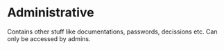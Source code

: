 # Administrative
Contains other stuff like documentations, passwords, decissions etc.
Can only be accessed by admins.
